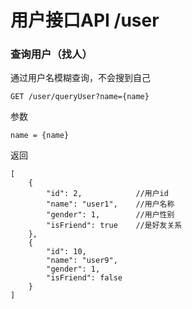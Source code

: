 # 用户接口API /user

### 查询用户（找人）
通过用户名模糊查询，不会搜到自己

```
GET /user/queryUser?name={name}
```
参数
```
name = {name}
```
返回
```
[
    {
        "id": 2,            //用户id
        "name": "user1",    //用户名称
        "gender": 1,        //用户性别
        "isFriend": true    //是好友关系
    },
    {
        "id": 10,
        "name": "user9",
        "gender": 1,
        "isFriend": false
    }
]
```